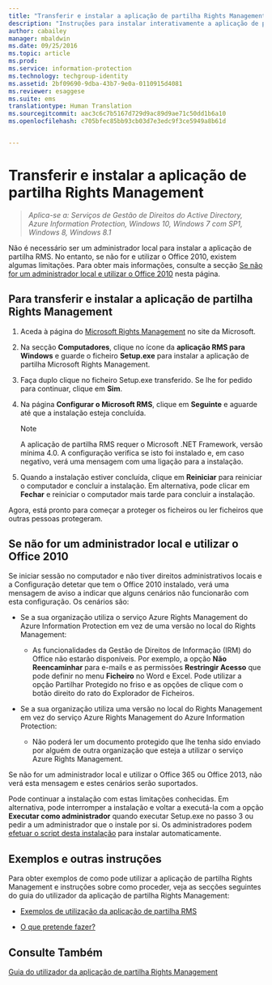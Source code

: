 ```yaml
---
title: "Transferir e instalar a aplicação de partilha Rights Management | Azure Information Protection"
description: "Instruções para instalar interativamente a aplicação de partilha RMS para Windows, para que possa partilhar documentos com outras pessoas de forma segura."
author: cabailey
manager: mbaldwin
ms.date: 09/25/2016
ms.topic: article
ms.prod: 
ms.service: information-protection
ms.technology: techgroup-identity
ms.assetid: 2bf09690-9dba-43b7-9e0a-0110915d4081
ms.reviewer: esaggese
ms.suite: ems
translationtype: Human Translation
ms.sourcegitcommit: aac3c6c7b5167d729d9ac89d9ae71c50dd1b6a10
ms.openlocfilehash: c705bfec85bb93cb03d7e3edc9f3ce5949a8b61d


---
```


# Transferir e instalar a aplicação de partilha Rights Management

>*Aplica-se a: Serviços de Gestão de Direitos do Active Directory, Azure Information Protection, Windows 10, Windows 7 com SP1, Windows 8, Windows 8.1*

Não é necessário ser um administrador local para instalar a aplicação de partilha RMS. No entanto, se não for e utilizar o Office 2010, existem algumas limitações. Para obter mais informações, consulte a secção [Se não for um administrador local e utilizar o Office 2010](#if-you-are-not-a-local-administrator-and-use-office-2010) nesta página.

## Para transferir e instalar a aplicação de partilha Rights Management

1.  Aceda à página do [Microsoft Rights Management](http://go.microsoft.com/fwlink/?LinkId=303970) no site da Microsoft.

2.  Na secção **Computadores**, clique no ícone da **aplicação RMS para Windows** e guarde o ficheiro **Setup.exe** para instalar a aplicação de partilha Microsoft Rights Management.

3.  Faça duplo clique no ficheiro Setup.exe transferido. Se lhe for pedido para continuar, clique em **Sim**.

4.  Na página **Configurar o Microsoft RMS**, clique em **Seguinte** e aguarde até que a instalação esteja concluída.

    > [!NOTE]
    > A aplicação de partilha RMS requer o Microsoft .NET Framework, versão mínima 4.0. A configuração verifica se isto foi instalado e, em caso negativo, verá uma mensagem com uma ligação para a instalação.

5.  Quando a instalação estiver concluída, clique em **Reiniciar** para reiniciar o computador e concluir a instalação. Em alternativa, pode clicar em **Fechar** e reiniciar o computador mais tarde para concluir a instalação.

Agora, está pronto para começar a proteger os ficheiros ou ler ficheiros que outras pessoas protegeram.

## Se não for um administrador local e utilizar o Office 2010
Se iniciar sessão no computador e não tiver direitos administrativos locais e a Configuração detetar que tem o Office 2010 instalado, verá uma mensagem de aviso a indicar que alguns cenários não funcionarão com esta configuração. Os cenários são:

-   Se a sua organização utiliza o serviço Azure Rights Management do Azure Information Protection em vez de uma versão no local do Rights Management:

    -   As funcionalidades da Gestão de Direitos de Informação (IRM) do Office não estarão disponíveis. Por exemplo, a opção **Não Reencaminhar** para e-mails e as permissões **Restringir Acesso** que pode definir no menu **Ficheiro** no Word e Excel. Pode utilizar a opção Partilhar Protegido no friso e as opções de clique com o botão direito do rato do Explorador de Ficheiros.

-   Se a sua organização utiliza uma versão no local do Rights Management em vez do serviço Azure Rights Management do Azure Information Protection:

    -   Não poderá ler um documento protegido que lhe tenha sido enviado por alguém de outra organização que esteja a utilizar o serviço Azure Rights Management.

Se não for um administrador local e utilizar o Office 365 ou Office 2013, não verá esta mensagem e estes cenários serão suportados.

Pode continuar a instalação com estas limitações conhecidas. Em alternativa, pode interromper a instalação e voltar a executá-la com a opção **Executar como administrador** quando executar Setup.exe no passo 3 ou pedir a um administrador que o instale por si. Os administradores podem [efetuar o script desta instalação](sharing-app-admin-guide.md#automatic-deployment-for-the-microsoft-rights-management-sharing-application) para instalar automaticamente.

## Exemplos e outras instruções
Para obter exemplos de como pode utilizar a aplicação de partilha Rights Management e instruções sobre como proceder, veja as secções seguintes do guia do utilizador da aplicação de partilha Rights Management:

-   [Exemplos de utilização da aplicação de partilha RMS](sharing-app-user-guide.md#examples-for-using-the-rms-sharing-application)

-   [O que pretende fazer?](sharing-app-user-guide.md#what-do-you-want-to-do)

## Consulte Também
[Guia do utilizador da aplicação de partilha Rights Management](sharing-app-user-guide.md)




<!--HONumber=Sep16_HO4-->


